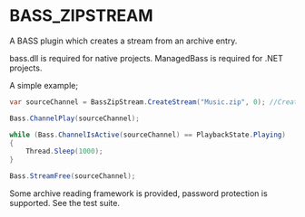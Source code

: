 # BASS_ZIPSTREAM

A BASS plugin which creates a stream from an archive entry.

bass.dll is required for native projects.
ManagedBass is required for .NET projects.

A simple example;

```c#
var sourceChannel = BassZipStream.CreateStream("Music.zip", 0); //Create a stream for the first file in Music.zip.

Bass.ChannelPlay(sourceChannel);

while (Bass.ChannelIsActive(sourceChannel) == PlaybackState.Playing)
{
    Thread.Sleep(1000);
}

Bass.StreamFree(sourceChannel);
```

Some archive reading framework is provided, password protection is supported.
See the test suite.